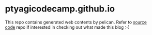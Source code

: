 # ptyagicodecamp.github.io

This repo contains generated web contents by pelican. Refer to [source code](https://github.com/ptyagicodecamp/ptyagicodecamp.github.io-src) repo if interested in checking out what made this blog :-)
